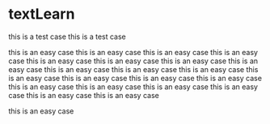 # textLearn
this is a test case
this is a test case

this is an easy case
this is an easy case
this is an easy case
this is an easy case
this is an easy case
this is an easy case
this is an easy case
this is an easy case
this is an easy case
this is an easy case
this is an easy case
this is an easy case
this is an easy case
this is an easy case
this is an easy case
this is an easy case
this is an easy case
this is an easy case
this is an easy case
this is an easy case
this is an easy case

this is an easy case
